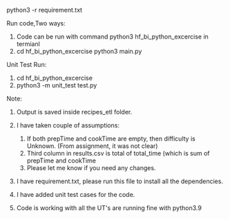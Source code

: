python3 -r requirement.txt

Run code,Two ways:

1. Code can be run with command  python3 hf_bi_python_excercise in termianl
2.  cd hf_bi_python_excercise
    python3 main.py


Unit Test Run:
1. cd hf_bi_python_excercise
2. python3 -m unit_test test.py


Note:
1. Output is saved inside recipes_etl folder.
2. I have taken couple of assumptions:
   1.  If both prepTime and cookTime are empty, then difficulty is Unknown. (From assignment, it was not clear)
   2.  Third column in results.csv is total of total_time (which is sum of prepTime and cookTime
   3. Please let me know if you need any changes.

3. I have requirement.txt, please run this file to install all the dependencies.
4. I have added unit test cases for the code.
5. Code is working with all the UT's are running fine with python3.9


